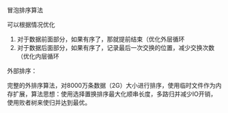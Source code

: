 冒泡排序算法

可以根据情况优化

1. 对于数据前面部分，如果有序了，那就提前结束（优化外层循环
2. 对于数据后面部分，如果有序了，记录最后一次交换的位置，减少交换次数（优化内层循环

外部排序：

完整的外排序算法，对8000万条数据（2G）大小进行排序，使用临时文件作为内存扩展，算法思想：使用选择置换排序最大化顺串长度，多路归并减少IO开销，使用败者树来使归并达到最优。
